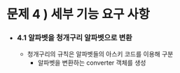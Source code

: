 # 문제 4 ) 세부 기능 요구 사항
- ### 4.1 알파벳을 청개구리 알파벳으로 변환
  - 청개구리의 규칙은 알파벳들의 아스키 코드를 이용해 구분
    - 알파벳을 변환하는 converter 객체를 생성